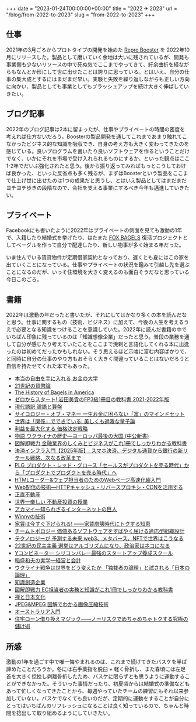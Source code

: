 +++
date = "2023-01-24T00:00:00+00:00"
title = "2022 ✈ 2023"
url = "/blog/from-2022-to-2023"
slug = "from-2022-to-2023"
+++

<style>
  section.main .content .markdown ol > li {
    list-style-type: decimal;
  }
  section.main .content .markdown li > ul {
    margin: 0;
    padding-left: 1.5em;
  }
</style>

## 仕事

2021年の3月ごろからプロトタイプの開発を始めた [Repro Booster](https://repro.io/products/booster/) を 2022年10月にリリースした。製品として磨いていく余地は大いに残されているが、開発も事業側も少ないリソースの中で死ぬ気でここまでやってきて、紆余曲折を経ながらもなんとか形にして世に出せたことは誇りに思っている。とはいえ、自分の仕事の集大成とするにはまだまだ早い。実験と失敗を繰り返しながらも正しい方向に向かい、製品としても事業としてもブラッシュアップを続け大きく伸ばしていきたい。

## ブログ記事

2022年のブログ記事は2本に留まったが、仕事やプライベートの時間の密度を考えれば仕方ないだろう。Boosterの製品開発を通してこれまであまり触れてこなかったビジネス的な知識を吸収でき、自身の考え方も大きく変わってきたのを感じている。良いプログラムを書いたり良いソフトウェアを作るということだけでなく、いかにそれを市場で受け入れられるものにするか、といった観点はここ1-2年でだいぶ強化されたと思う。後から振り返ってみればもっとこうしておけば良かった、といった反省点も多く残るが、まずはBoosterという製品をここまで仕上げ世に出せたのは1つの成果だと思うし、とはいえ製品としてはまだまだヨチヨチ歩きの段階なので、会社を支える事業にするべき今年も邁進していきたい。

## プライベート

Facebookにも書いたように2022年はプライベートの側面を見ても激動の1年で、入籍したり結婚式を挙げたり、はたまた [FOX BAGELS](https://www.instagram.com/foxbagels/) 復活プロジェクトとしてベーグルを作って自分で配達したり、新しい物事が多く始まる年だった。

いま住んでいる賃貸物件が定期借家契約となっており、遅くとも夏にはこの家を出ていくことになっている。仕事やプライベートの状況を鑑みて引越し先を選ぶことになるのだが、いっそ住環境を大きく変えるのも面白そうだなと思っている今日このごろ。

## 書籍

2022年は激動の年だったと書いたが、それにしてはかなり多くの本を読んだなと思う。仕事に関するもの（技術、ビジネス）に加えて、今後の人生を考えるうえで必要となる知識をつけることを意識していた。2022年に読んだ書籍の中でいちばん印象に残っているのは「知識想像企業」だったと思う。普段の業務を通して自分が感じたり考えていたことをここまで溌剌と言語化してくれる本に出逢ったのは初めてだったかもしれない。そう思えるほど示唆に富む内容ばかりで、と同時に自分の仕事のやり方もおそらく大きく間違っていることはないだろうと自信を持たせてくれた本でもあった。

- [本当の自由を手に入れる お金の大学](https://www.amazon.co.jp/gp/product/4023318787)
- [21世紀の貨幣論](https://www.amazon.co.jp/gp/product/4492654658/)
- [The History of Bagels in America](https://www.amazon.co.jp/gp/product/1794777261/)
- [ゼロからスタート! 岩田美貴のFP3級1冊目の教科書 2021-2022年版](https://www.amazon.co.jp/gp/product/4046051639/)
- [現代語訳 論語と算盤](https://www.amazon.co.jp/gp/product/4480065350/)
- [サイコロジー・オブ・マネー 一生お金に困らない「富」のマインドセット](https://www.amazon.co.jp/gp/product/4478114137/)
- [世界は「関係」でできている: 美しくも過激な量子論](https://www.amazon.co.jp/gp/product/4140818816)
- [利益を最大化する 価格決定戦略](https://www.amazon.co.jp/gp/product/4756921361)
- [物語 ウクライナの歴史―ヨーロッパ最後の大国 (中公新書)](https://www.amazon.co.jp/gp/product/4121016556)
- [図解即戦力 金融業界のしくみとビジネスがこれ1冊でしっかりわかる教科書](https://www.amazon.co.jp/gp/product/4297113198)
- [決済インフラ入門【2025年版】: スマホ決済、デジタル通貨から銀行の新リテール戦略、次なる改革まで ](https://www.amazon.co.jp/gp/product/4492681477)
- [PLG プロダクト・レッド・グロース「セールスがプロダクトを売る時代」から「プロダクトでプロダクトを売る時代」へ ](https://www.amazon.co.jp/gp/product/4799327844/)
- [HTMLコーダー&ウェブ担当者のためのWebページ高速化超入門](https://www.amazon.co.jp/dp/4297105802)
- [Web配信の技術―HTTPキャッシュ・リバースプロキシ・CDNを活用する](https://www.amazon.co.jp/gp/product/4297119250)
- [正直不動産](https://www.amazon.co.jp/dp/B078MKQL19)
- [世界一楽しい 不動産投資の授業](https://www.amazon.co.jp/gp/product/4802613466/)
- [アカマイ―知られざるインターネットの巨人](https://www.amazon.co.jp/gp/product/4040800176)
- [Winnyの技術](https://www.amazon.co.jp/gp/product/4756145485)
- [家賃は今すぐ下げられる! ――家賃崩壊時代にトクする知恵](https://www.amazon.co.jp/dp/4866809019)
- [チームトポロジー 価値あるソフトウェアをすばやく届ける適応型組織設計](https://www.amazon.co.jp/gp/product/4820729632)
- [テクノロジーが 予測する未来 web3、メタバース、NFTで世界はこうなる](https://www.amazon.co.jp/gp/product/4815616469)
- [22世紀の民主主義 選挙はアルゴリズムになり、政治家はネコになる](https://www.amazon.co.jp/gp/product/4815615608/)
- [Yコンビネーター シリコンバレー最強のスタートアップ養成スクール](https://www.amazon.co.jp/dp/4822249468)
- [稲盛和夫の実学―経営と会計](https://www.amazon.co.jp/dp/4532190061/)
- [ウクライナ戦争は世界をどう変えたか 「独裁者の論理」と試される「日本の論理」](https://www.amazon.co.jp/dp/4046059311/)
- [知識創造企業](https://www.amazon.co.jp/dp/4492520813/)
- [図解即戦力 EC担当者の実務と知識がこれ1冊でしっかりわかる教科書](https://www.amazon.co.jp/gp/product/4297113155)
- [禅と日本文化](https://www.amazon.co.jp/dp/4004000203)
- [JPEG&MPEG 図解でわかる画像圧縮技術](https://www.amazon.co.jp/gp/product/4534028849)
- [オーストラリア入門](https://www.amazon.co.jp/gp/product/4130032062)
- [住宅ローン借り換えマジック――ノーリスクでめちゃめちゃトクする究極の儲け術](https://www.amazon.co.jp/gp/product/4478102872)

## 所感

激動の1年を過ごす中で唯一悔やまれるのは、これまで続けてきたバスケを半ば諦めたことだろうか。冬には右手薬指を脱臼 + 軽く骨折し、また春頃には左足首を大きく捻挫し剥離骨折したため、バスケに限らずとも思うように運動することができなかった。そういった事情だったり、初夏頃からは結婚式の準備などもあって忙しくなってきたことから、毎週やっていたチームの練習にもそれ以来参加していない。バスケでなくても良いのだが、定期的に運動をすることが自分にとってはいちばんのリフレッシュになることは良く知っているので、ちゃんと時間を捻出して取り組めるようにしていきたい。
